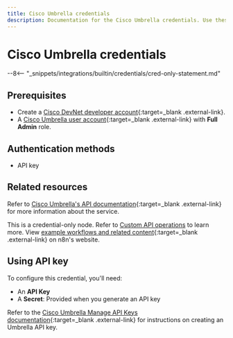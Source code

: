 ```yaml
---
title: Cisco Umbrella credentials
description: Documentation for the Cisco Umbrella credentials. Use these credentials to authenticate Cisco Umbrella in n8n, a workflow automation platform.
---
```


# Cisco Umbrella credentials

--8<-- "_snippets/integrations/builtin/credentials/cred-only-statement.md"

## Prerequisites

- Create a [Cisco DevNet developer account](https://developer.cisco.com){:target=_blank .external-link}.
- A [Cisco Umbrella user account](https://umbrella.cisco.com/){:target=_blank .external-link} with **Full Admin** role.

## Authentication methods

- API key

## Related resources

Refer to [Cisco Umbrella's API documentation](https://developer.cisco.com/docs/cloud-security/){:target=_blank .external-link} for more information about the service.

This is a credential-only node. Refer to [Custom API operations](/integrations/custom-operations/) to learn more. View [example workflows and related content](https://n8n.io/integrations/cisco-umbrella/){:target=_blank .external-link} on n8n's website.

## Using API key

To configure this credential, you'll need:

- An **API Key**
- A **Secret**: Provided when you generate an API key

Refer to the [Cisco Umbrella Manage API Keys documentation](https://developer.cisco.com/docs/cloud-security/authentication/#manage-api-keys){:target=_blank .external-link} for instructions on creating an Umbrella API key.
